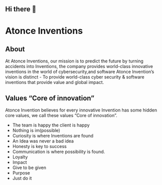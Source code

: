 ## Hi there 👋

# Atonce Inventions

## About
At Atonce Inventions, our mission is to predict the future by turning accidents into Inventions, the company provides world-class innovative inventions in the world of cybersecurity,and software Atonce Invention’s vision is distinct - To provide world-class cyber security & software inventions that provide value and global impact.

## Values “Core of innovation”

Atonce Invention believes for every innovative Invention has some hidden core values, we call these values “Core of innovation”.

- The team is happy the client is happy
- Nothing is im(possible)
- Curiosity is where Inventions are found
- An Idea was never a bad idea
- Honesty is key to success
- Communication is where possibility is found.
- Loyalty
- Impact
- Give to be given
- Purpose
- Just do it

